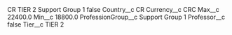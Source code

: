 <?xml version="1.0" encoding="UTF-8"?>
<CustomMetadata xmlns="http://soap.sforce.com/2006/04/metadata" xmlns:xsi="http://www.w3.org/2001/XMLSchema-instance" xmlns:xsd="http://www.w3.org/2001/XMLSchema">
    <label>CR TIER 2 Support Group 1</label>
    <protected>false</protected>
    <values>
        <field>Country__c</field>
        <value xsi:type="xsd:string">CR</value>
    </values>
    <values>
        <field>Currency__c</field>
        <value xsi:type="xsd:string">CRC</value>
    </values>
    <values>
        <field>Max__c</field>
        <value xsi:type="xsd:double">22400.0</value>
    </values>
    <values>
        <field>Min__c</field>
        <value xsi:type="xsd:double">18800.0</value>
    </values>
    <values>
        <field>ProfessionGroup__c</field>
        <value xsi:type="xsd:string">Support Group 1</value>
    </values>
    <values>
        <field>Professor__c</field>
        <value xsi:type="xsd:boolean">false</value>
    </values>
    <values>
        <field>Tier__c</field>
        <value xsi:type="xsd:string">TIER 2</value>
    </values>
</CustomMetadata>
